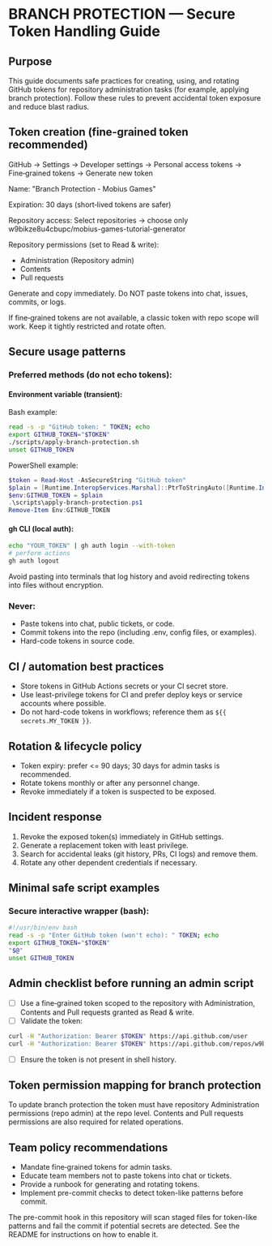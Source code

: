 # BRANCH PROTECTION — Secure Token Handling Guide

## Purpose

This guide documents safe practices for creating, using, and rotating GitHub tokens for repository administration tasks (for example, applying branch protection). Follow these rules to prevent accidental token exposure and reduce blast radius.

## Token creation (fine‑grained token recommended)

GitHub → Settings → Developer settings → Personal access tokens → Fine‑grained tokens → Generate new token

Name: "Branch Protection - Mobius Games"

Expiration: 30 days (short‑lived tokens are safer)

Repository access: Select repositories → choose only w9bikze8u4cbupc/mobius-games-tutorial-generator

Repository permissions (set to Read & write):

- Administration (Repository admin)
- Contents
- Pull requests

Generate and copy immediately. Do NOT paste tokens into chat, issues, commits, or logs.

If fine‑grained tokens are not available, a classic token with repo scope will work. Keep it tightly restricted and rotate often.

## Secure usage patterns

### Preferred methods (do not echo tokens):

#### Environment variable (transient):

Bash example:

```bash
read -s -p "GitHub token: " TOKEN; echo
export GITHUB_TOKEN="$TOKEN"
./scripts/apply-branch-protection.sh
unset GITHUB_TOKEN
```

PowerShell example:

```powershell
$token = Read-Host -AsSecureString "GitHub token"
$plain = [Runtime.InteropServices.Marshal]::PtrToStringAuto([Runtime.InteropServices.Marshal]::SecureStringToBSTR($token))
$env:GITHUB_TOKEN = $plain
.\scripts\apply-branch-protection.ps1
Remove-Item Env:GITHUB_TOKEN
```

#### gh CLI (local auth):

```bash
echo "YOUR_TOKEN" | gh auth login --with-token
# perform actions
gh auth logout
```

Avoid pasting into terminals that log history and avoid redirecting tokens into files without encryption.

### Never:

- Paste tokens into chat, public tickets, or code.
- Commit tokens into the repo (including .env, config files, or examples).
- Hard-code tokens in source code.

## CI / automation best practices

- Store tokens in GitHub Actions secrets or your CI secret store.
- Use least-privilege tokens for CI and prefer deploy keys or service accounts where possible.
- Do not hard-code tokens in workflows; reference them as `${{ secrets.MY_TOKEN }}`.

## Rotation & lifecycle policy

- Token expiry: prefer <= 90 days; 30 days for admin tasks is recommended.
- Rotate tokens monthly or after any personnel change.
- Revoke immediately if a token is suspected to be exposed.

## Incident response

1. Revoke the exposed token(s) immediately in GitHub settings.
2. Generate a replacement token with least privilege.
3. Search for accidental leaks (git history, PRs, CI logs) and remove them.
4. Rotate any other dependent credentials if necessary.

## Minimal safe script examples

### Secure interactive wrapper (bash):

```bash
#!/usr/bin/env bash
read -s -p "Enter GitHub token (won't echo): " TOKEN; echo
export GITHUB_TOKEN="$TOKEN"
"$@"
unset GITHUB_TOKEN
```

## Admin checklist before running an admin script

- [ ] Use a fine‑grained token scoped to the repository with Administration, Contents and Pull requests granted as Read & write.
- [ ] Validate the token:

```bash
curl -H "Authorization: Bearer $TOKEN" https://api.github.com/user
curl -H "Authorization: Bearer $TOKEN" https://api.github.com/repos/w9bikze8u4cbupc/mobius-games-tutorial-generator
```

- [ ] Ensure the token is not present in shell history.

## Token permission mapping for branch protection

To update branch protection the token must have repository Administration permissions (repo admin) at the repo level. Contents and Pull requests permissions are also required for related operations.

## Team policy recommendations

- Mandate fine‑grained tokens for admin tasks.
- Educate team members not to paste tokens into chat or tickets.
- Provide a runbook for generating and rotating tokens.
- Implement pre-commit checks to detect token-like patterns before commit.

The pre-commit hook in this repository will scan staged files for token-like patterns and fail the commit if potential secrets are detected. See the README for instructions on how to enable it.